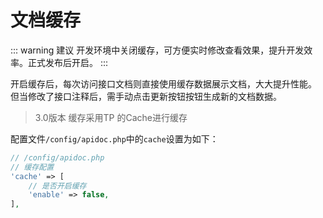 # 文档缓存

::: warning 建议
开发环境中关闭缓存，可方便实时修改查看效果，提升开发效率。正式发布后开启。
:::

开启缓存后，每次访问接口文档则直接使用缓存数据展示文档，大大提升性能。
但当修改了接口注释后，需手动点击更新按钮按钮生成新的文档数据。

> 3.0版本 缓存采用TP 的Cache进行缓存

配置文件`/config/apidoc.php`中的`cache`设置为如下：

```php
// /config/apidoc.php
// 缓存配置
'cache' => [
    // 是否开启缓存
    'enable' => false,
],
```

